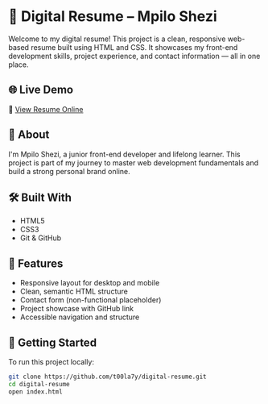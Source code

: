 # 💼 Digital Resume – Mpilo Shezi

Welcome to my digital resume! This project is a clean, responsive web-based resume built using HTML and CSS. It showcases my front-end development skills, project experience, and contact information — all in one place.

## 🌐 Live Demo

🔗 [View Resume Online](https://t00la7y.github.io/digital-resume/)

## 📄 About

I'm Mpilo Shezi, a junior front-end developer and lifelong learner. This project is part of my journey to master web development fundamentals and build a strong personal brand online.

## 🛠️ Built With

- HTML5
- CSS3
- Git & GitHub

## 📁 Features

- Responsive layout for desktop and mobile
- Clean, semantic HTML structure
- Contact form (non-functional placeholder)
- Project showcase with GitHub link
- Accessible navigation and structure

## 🚀 Getting Started

To run this project locally:

```bash
git clone https://github.com/t00la7y/digital-resume.git
cd digital-resume
open index.html
